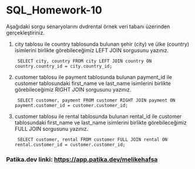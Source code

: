 # SQL_Homework-10

Aşağıdaki sorgu senaryolarını dvdrental örnek veri tabanı üzerinden gerçekleştiriniz.

1. city tablosu ile country tablosunda bulunan şehir (city) ve ülke (country) isimlerini birlikte görebileceğimiz LEFT JOIN sorgusunu yazınız.

		SELECT city, country FROM city LEFT JOIN country ON country.country_id = city.country_id;

2. customer tablosu ile payment tablosunda bulunan payment_id ile customer tablosundaki first_name ve last_name isimlerini birlikte görebileceğimiz RIGHT JOIN sorgusunu yazınız.

		SELECT customer, payment FROM customer RIGHT JOIN payment ON payment.customer_id = customer.customer_id;

3. customer tablosu ile rental tablosunda bulunan rental_id ile customer tablosundaki first_name ve last_name isimlerini birlikte görebileceğimiz FULL JOIN sorgusunu yazınız.

		SELECT customer, rental FROM customer FULL JOIN rental ON rental.customer_id = customer.customer_id;


### Patika.dev linki: https://app.patika.dev/melikehafsa
